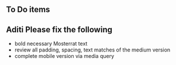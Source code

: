 ## To Do items

## Aditi Please fix the following
* bold necessary Mosterrat text
* review all padding, spacing, text matches of the medium version 
* complete mobile version via media query 